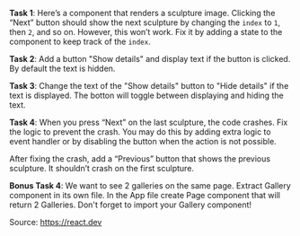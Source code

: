 **Task 1**: Here’s a component that renders a sculpture image. Clicking the “Next” button should show the next sculpture by changing the `index` to `1`, then `2`, and so on. However, this won’t work. Fix it by adding a state to the component to keep track of the `index`.

**Task 2**: Add a button "Show details" and display text if the button is clicked. By default the text is hidden.

**Task 3**: Change the text of the "Show details" button to "Hide details" if the text is displayed. The botton will toggle between displaying and hiding the text.

**Task 4**: When you press “Next” on the last sculpture, the code crashes. Fix the logic to prevent the crash. You may do this by adding extra logic to event handler or by disabling the button when the action is not possible.

After fixing the crash, add a “Previous” button that shows the previous sculpture. It shouldn’t crash on the first sculpture.

**Bonus Task 4**: We want to see 2 galleries on the same page. Extract Gallery component in its own file. In the App file create Page component that will return 2 Galleries. Don't forget to import your Gallery component!

Source: https://react.dev
